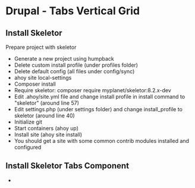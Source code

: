 # Drupal - Tabs Vertical Grid

## Install Skeletor

Prepare project with skeletor

- Generate a new project using humpback
- Delete custom install profile (under profiles folder)
- Delete default config (all files under config/sync)
- ahoy site local-settings
- Composer install
- Require skeletor: composer require myplanet/skeletor:8.2.x-dev
- Edit .ahoy/site.yml file and change install profile in install command to "skeletor" (around line 57)
- Edit settings.php (under settings folder) and change install_profile to skeletor (around line 40)
- Initialize git
- Start containers (ahoy up)
- Install site (ahoy site install)
- You should get a site with some common contrib modules installed and configured



## Install Skeletor Tabs Component

* 

